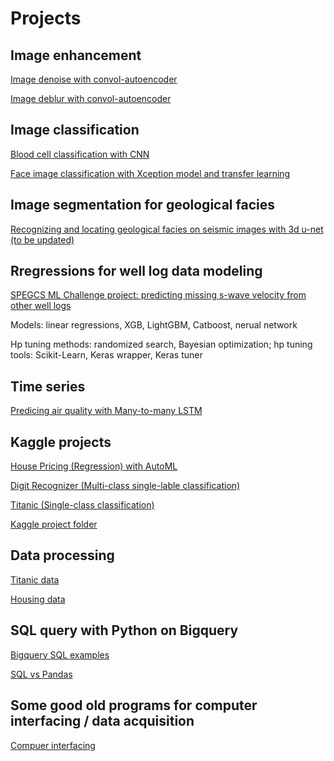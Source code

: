 # Projects

## Image enhancement

[Image denoise with convol-autoencoder](../../../topics/blob/master/image_enh/Image_enhancing_autoencoder_v3_3_2_git_noise.ipynb)

[Image deblur with convol-autoencoder](../../../topics/blob/master/image_enh/Image_enhancing_autoencoder_v3_4_2_git.ipynb)

## Image classification

[Blood cell classification with CNN](../../../kaggle/blob/master/blood_cells_cnn_v2.ipynb)

[Face image classification with Xception model and transfer learning](../../../topics/blob/master/transfer_learning/transfer_v1_3_3_Xception_git.ipynb)

## Image segmentation for geological facies

[Recognizing and locating geological facies on seismic images with 3d u-net (to be updated)](../../../topics/tree/master/image_segmentation)


## Rregressions for well log data modeling

[SPEGCS ML Challenge project: predicting missing s-wave velocity from other well logs](../../../topics/tree/master/well_log_reg)

Models: linear regressions, XGB, LightGBM, Catboost, nerual network

Hp tuning methods: randomized search, Bayesian optimization; hp tuning tools: Scikit-Learn, Keras wrapper, Keras tuner 


## Time series

[Predicing air quality with Many-to-many LSTM](../../../topics/tree/master/time_series)

## Kaggle projects 

[House Pricing (Regression) with AutoML](../../../kaggle/blob/master/house_prices/kaggle_house_prices_pycaret.ipynb)

[Digit Recognizer (Multi-class single-lable classification)](../../../kaggle/tree/master/digit_recognizer)

[Titanic (Single-class classification)](https://github.com/frh2020/kaggle/tree/master/titanic)

[Kaggle project folder](https://github.com/frh2020/kaggle)

## Data processing

[Titanic data](../../../kaggle/blob/master/titanic/kaggle-titanic-dp.ipynb)

[Housing data](../../../kaggle/blob/master/house_prices/kaggle-house-prices-dp1.ipynb)

## SQL query with Python on Bigquery

[Bigquery SQL examples](../../../topics/tree/master/SQL_in_python)

[SQL vs Pandas](../../../topics/blob/master/SQL_in_python/BQ_SQL_tables_magic_git.ipynb)

## Some good old programs for computer interfacing / data acquisition

[Compuer interfacing](https://github.com/frh2020/computer_interface)
